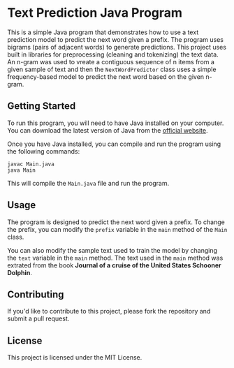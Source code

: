 # Text Prediction Java Program

This is a simple Java program that demonstrates how to use a text prediction model to predict the next word given a prefix. The program uses bigrams (pairs of adjacent words) to generate predictions.
This project uses built in libraries for preprocessing (cleaning and tokenizing) the text data.
An n-gram was used to vreate a contiguous sequence of n items from a given sample of text and then the `NextWordPredictor` class uses a simple frequency-based model to predict the next word based on the given n-gram.

## Getting Started

To run this program, you will need to have Java installed on your computer. You can download the latest version of Java from the [official website](https://www.java.com/en/download/).

Once you have Java installed, you can compile and run the program using the following commands:

```
javac Main.java
java Main
```

This will compile the `Main.java` file and run the program.

## Usage

The program is designed to predict the next word given a prefix. To change the prefix, you can modify the `prefix` variable in the `main` method of the `Main` class.

You can also modify the sample text used to train the model by changing the `text` variable in the `main` method.
The text used in the `main` method was extrated from the book **Journal of a cruise of the United States Schooner Dolphin**.

## Contributing

If you'd like to contribute to this project, please fork the repository and submit a pull request.

## License

This project is licensed under the MIT License.